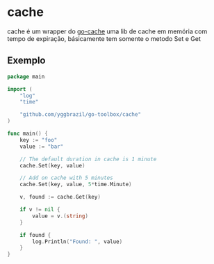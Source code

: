 # cache #

cache é um wrapper do [go-cache](https://github.com/patrickmn/go-cache) uma lib de cache em memória com tempo de expiração, básicamente tem somente o metodo Set e Get 

## Exemplo ##

```go
package main

import (
	"log"
	"time"

	"github.com/yggbrazil/go-toolbox/cache"
)

func main() {
	key := "foo"
	value := "bar"

	// The default duration in cache is 1 minute
	cache.Set(key, value)

	// Add on cache with 5 minutes
	cache.Set(key, value, 5*time.Minute)

	v, found := cache.Get(key)

	if v != nil {
		value = v.(string)
	}

	if found {
		log.Println("Found: ", value)
	}
}
```
